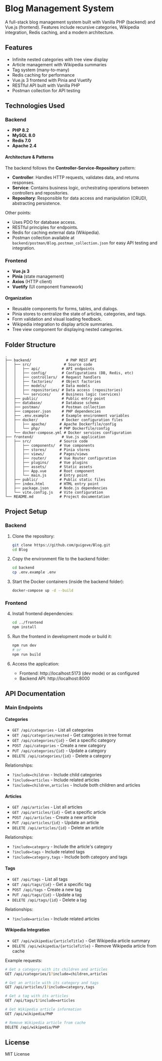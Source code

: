 # Blog Management System

A full-stack blog management system built with Vanilla PHP (backend) and Vue.js (frontend). Features include recursive categories, Wikipedia integration, Redis caching, and a modern architecture.

## Features

- Infinite nested categories with tree view display
- Article management with Wikipedia summaries
- Tag system (many-to-many)
- Redis caching for performance
- Vue.js 3 frontend with Pinia and Vuetify
- RESTful API built with Vanilla PHP
- Postman collection for API testing

## Technologies Used

### Backend
- **PHP 8.2**
- **MySQL 8.0**
- **Redis 7.0**
- **Apache 2.4**

#### Architecture & Patterns
The backend follows the **Controller-Service-Repository** pattern:
- **Controller**: Handles HTTP requests, validates data, and returns responses.
- **Service**: Contains business logic, orchestrating operations between controllers and repositories.
- **Repository**: Responsible for data access and manipulation (CRUD), abstracting persistence.

Other points:
- Uses PDO for database access.
- RESTful principles for endpoints.
- Redis for caching external data (Wikipedia).
- Postman collection available at `backend/postman/Blog.postman_collection.json` for easy API testing and integration.

### Frontend
- **Vue.js 3**
- **Pinia** (state management)
- **Axios** (HTTP client)
- **Vuetify** (UI component framework)

#### Organization
- Reusable components for forms, tables, and dialogs.
- Pinia stores to centralize the state of articles, categories, and tags.
- Form validation and visual loading feedback.
- Wikipedia integration to display article summaries.
- Tree view component for displaying nested categories.

## Folder Structure

```
.
├── backend/                # PHP REST API
│   ├── src/               # Source code
│   │   ├── api/          # API endpoints
│   │   ├── config/       # Configurations (DB, Redis, etc)
│   │   ├── controllers/  # Request handlers
│   │   ├── factories/    # Object factories
│   │   ├── models/       # Data models
│   │   ├── repositories/ # Data access (repositories)
│   │   └── services/     # Business logic (services)
│   ├── public/           # Public entry point
│   ├── database/         # Database schema
│   ├── postman/          # Postman collection
│   ├── composer.json     # PHP dependencies
│   ├── .env.example      # Example environment variables
│   ├── docker/           # Docker configuration files
│   │   ├── apache/      # Apache Dockerfile/config
│   │   └── php/         # PHP Dockerfile/config
│   └── docker-compose.yml # Docker services configuration
├── frontend/             # Vue.js application
│   ├── src/             # Source code
│   │   ├── components/  # Vue components
│   │   ├── stores/      # Pinia stores
│   │   ├── views/       # Pages/views
│   │   ├── router/      # Vue Router configuration
│   │   ├── plugins/     # Vue plugins
│   │   ├── assets/      # Static assets
│   │   ├── App.vue      # Root component
│   │   └── main.js      # Entry point
│   ├── public/          # Public static files
│   ├── index.html       # HTML entry point
│   ├── package.json     # Node.js dependencies
│   └── vite.config.js   # Vite configuration
└── README.md            # Project documentation
```

## Project Setup

### Backend
1. Clone the repository:
   ```bash
   git clone https://github.com/guigove/Blog.git
   cd Blog
   ```
2. Copy the environment file to the backend folder:
   ```bash
   cd backend
   cp .env.example .env
   ```
3. Start the Docker containers (inside the backend folder):
   ```bash
   docker-compose up -d --build 
   ```

### Frontend
4. Install frontend dependencies:
   ```bash
   cd ../frontend
   npm install
   ```
5. Run the frontend in development mode or build it:
   ```bash
   npm run dev
   # or
   npm run build
   ```

6. Access the application:
   - Frontend: http://localhost:5173 (dev mode) or as configured
   - Backend API: http://localhost:8000

## API Documentation

### Main Endpoints

#### Categories
- `GET /api/categories` - List all categories
- `GET /api/categories/nested` - Get categories in tree format
- `GET /api/categories/{id}` - Get a specific category
- `POST /api/categories` - Create a new category
- `PUT /api/categories/{id}` - Update a category
- `DELETE /api/categories/{id}` - Delete a category

Relationships:
- `?include=children` - Include child categories
- `?include=articles` - Include related articles
- `?include=children,articles` - Include both children and articles

#### Articles
- `GET /api/articles` - List all articles
- `GET /api/articles/{id}` - Get a specific article
- `POST /api/articles` - Create a new article
- `PUT /api/articles/{id}` - Update an article
- `DELETE /api/articles/{id}` - Delete an article

Relationships:
- `?include=category` - Include the article's category
- `?include=tags` - Include related tags
- `?include=category,tags` - Include both category and tags

#### Tags
- `GET /api/tags` - List all tags
- `GET /api/tags/{id}` - Get a specific tag
- `POST /api/tags` - Create a new tag
- `PUT /api/tags/{id}` - Update a tag
- `DELETE /api/tags/{id}` - Delete a tag

Relationships:
- `?include=articles` - Include related articles

#### Wikipedia Integration
- `GET /api/wikipedia/{articleTitle}` - Get Wikipedia article summary
- `DELETE /api/wikipedia/{articleTitle}` - Remove Wikipedia article from cache

Example requests:
```bash
# Get a category with its children and articles
GET /api/categories/1?include=children,articles

# Get an article with its category and tags
GET /api/articles/1?include=category,tags

# Get a tag with its articles
GET /api/tags/1?include=articles

# Get Wikipedia article information
GET /api/wikipedia/PHP

# Remove Wikipedia article from cache
DELETE /api/wikipedia/PHP
```

## License

MIT License